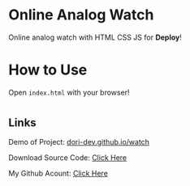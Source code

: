 # Online Analog Watch
Online analog watch with HTML CSS JS for <b>Deploy</b>!

#
# How to Use
Open `index.html` with your browser!


#
## Links

Demo of Project: [dori-dev.github.io/watch](https://dori-dev.github.io/watch/)

Download Source Code: [Click Here](https://github.com/dori-dev/online-analog-watch/archive/refs/heads/main.zip)

My Github Acount: [Click Here](https://github.com/dori-dev/)

